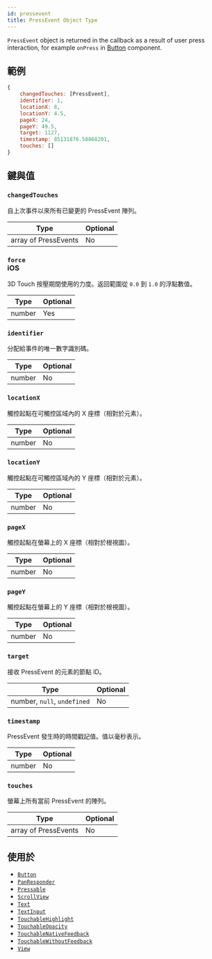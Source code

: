 ```yaml
---
id: pressevent
title: PressEvent Object Type
---
```


`PressEvent` object is returned in the callback as a result of user press interaction, for example `onPress` in [Button](button) component.

## 範例

```js
{
    changedTouches: [PressEvent],
    identifier: 1,
    locationX: 8,
    locationY: 4.5,
    pageX: 24,
    pageY: 49.5,
    target: 1127,
    timestamp: 85131876.58868201,
    touches: []
}
```

## 鍵與值

### `changedTouches`

自上次事件以來所有已變更的 PressEvent 陣列。

| Type                 | Optional |
| -------------------- | -------- |
| array of PressEvents | No       |

### `force` <div class="label ios">iOS</div>

3D Touch 按壓期間使用的力度。返回範圍從 `0.0` 到 `1.0` 的浮點數值。

| Type   | Optional |
| ------ | -------- |
| number | Yes      |

### `identifier`

分配給事件的唯一數字識別碼。

| Type   | Optional |
| ------ | -------- |
| number | No       |

### `locationX`

觸控起點在可觸控區域內的 X 座標（相對於元素）。

| Type   | Optional |
| ------ | -------- |
| number | No       |

### `locationY`

觸控起點在可觸控區域內的 Y 座標（相對於元素）。

| Type   | Optional |
| ------ | -------- |
| number | No       |

### `pageX`

觸控起點在螢幕上的 X 座標（相對於根視圖）。

| Type   | Optional |
| ------ | -------- |
| number | No       |

### `pageY`

觸控起點在螢幕上的 Y 座標（相對於根視圖）。

| Type   | Optional |
| ------ | -------- |
| number | No       |

### `target`

接收 PressEvent 的元素的節點 ID。

| Type                        | Optional |
| --------------------------- | -------- |
| number, `null`, `undefined` | No       |

### `timestamp`

PressEvent 發生時的時間戳記值。值以毫秒表示。

| Type   | Optional |
| ------ | -------- |
| number | No       |

### `touches`

螢幕上所有當前 PressEvent 的陣列。

| Type                 | Optional |
| -------------------- | -------- |
| array of PressEvents | No       |

## 使用於

- [`Button`](button)
- [`PanResponder`](panresponder)
- [`Pressable`](pressable)
- [`ScrollView`](scrollview)
- [`Text`](text)
- [`TextInput`](textinput)
- [`TouchableHighlight`](touchablenativefeedback)
- [`TouchableOpacity`](touchablewithoutfeedback)
- [`TouchableNativeFeedback`](touchablenativefeedback)
- [`TouchableWithoutFeedback`](touchablewithoutfeedback)
- [`View`](view)